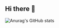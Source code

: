 ## Hi there 👋
![Anurag's GitHub stats](https://github-readme-stats.vercel.app/api?username=dhung0811&show_icons=true,&hide=contribs,&theme=swift,&show_icons=true)
<!--
**dhung0811/dhung0811** is a ✨ _special_ ✨ repository because its `README.md` (this file) appears on your GitHub profile.

Here are some ideas to get you started:

- 🔭 I’m currently working on ...
- 🌱 I’m currently learning ...
- 👯 I’m looking to collaborate on ...
- 🤔 I’m looking for help with ...
- 💬 Ask me about ...
- 📫 How to reach me: ...
- 😄 Pronouns: ...
- ⚡ Fun fact: ...
-->
